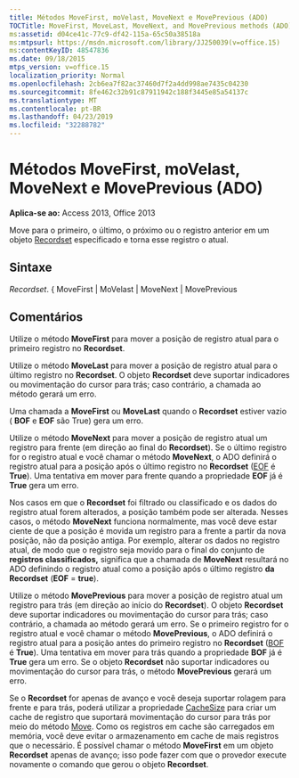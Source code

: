 ```yaml
---
title: Métodos MoveFirst, moVelast, MoveNext e MovePrevious (ADO)
TOCTitle: MoveFirst, MoveLast, MoveNext, and MovePrevious methods (ADO)
ms:assetid: d04ce41c-77c9-df42-115a-65c50a38518a
ms:mtpsurl: https://msdn.microsoft.com/library/JJ250039(v=office.15)
ms:contentKeyID: 48547836
ms.date: 09/18/2015
mtps_version: v=office.15
localization_priority: Normal
ms.openlocfilehash: 2cb6ea7f82ac37460d7f2a4dd998ae7435c04230
ms.sourcegitcommit: 8fe462c32b91c87911942c188f3445e85a54137c
ms.translationtype: MT
ms.contentlocale: pt-BR
ms.lasthandoff: 04/23/2019
ms.locfileid: "32288782"
---
```

# <a name="movefirst-movelast-movenext-and-moveprevious-methods-ado"></a>Métodos MoveFirst, moVelast, MoveNext e MovePrevious (ADO)


**Aplica-se ao:** Access 2013, Office 2013

Move para o primeiro, o último, o próximo ou o registro anterior em um objeto [Recordset](recordset-object-ado.md) especificado e torna esse registro o atual.

## <a name="syntax"></a>Sintaxe

*Recordset*. { MoveFirst | MoVelast | MoveNext | MovePrevious

## <a name="remarks"></a>Comentários

Utilize o método **MoveFirst** para mover a posição de registro atual para o primeiro registro no **Recordset**.

Utilize o método **MoveLast** para mover a posição de registro atual para o último registro no **Recordset**. O objeto **Recordset** deve suportar indicadores ou movimentação do cursor para trás; caso contrário, a chamada ao método gerará um erro.

Uma chamada a **MoveFirst** ou **MoveLast** quando o **Recordset** estiver vazio ( **BOF** e **EOF** são True) gera um erro.

Utilize o método **MoveNext** para mover a posição de registro atual um registro para frente (em direção ao final do **Recordset**). Se o último registro for o registro atual e você chamar o método **MoveNext**, o ADO definirá o registro atual para a posição após o último registro no **Recordset** ([EOF](bof-eof-properties-ado.md) é **True**). Uma tentativa em mover para frente quando a propriedade **EOF** já é **True** gera um erro.

Nos casos em que o **Recordset** foi filtrado ou classificado e os dados do registro atual forem alterados, a posição também pode ser alterada. Nesses casos, o método **MoveNext** funciona normalmente, mas você deve estar ciente de que a posição é movida um registro para a frente a partir da nova posição, não da posição antiga. Por exemplo, alterar os dados no registro atual, de modo que o registro seja movido para o final do conjunto de **registros classificados,** significa que a chamada de **MoveNext** resultará no ADO definindo o registro atual como a posição após o último registro **da Recordset** (**EOF** = **true**).

Utilize o método **MovePrevious** para mover a posição de registro atual um registro para trás (em direção ao início do **Recordset**). O objeto **Recordset** deve suportar indicadores ou movimentação do cursor para trás; caso contrário, a chamada ao método gerará um erro. Se o primeiro registro for o registro atual e você chamar o método **MovePrevious**, o ADO definirá o registro atual para a posição antes do primeiro registro no **Recordset** ([BOF](bof-eof-properties-ado.md) é **True**). Uma tentativa em mover para trás quando a propriedade **BOF** já é **True** gera um erro. Se o objeto **Recordset** não suportar indicadores ou movimentação do cursor para trás, o método **MovePrevious** gerará um erro.

Se o **Recordset** for apenas de avanço e você deseja suportar rolagem para frente e para trás, poderá utilizar a propriedade [CacheSize](cachesize-property-ado.md) para criar um cache de registro que suportará movimentação do cursor para trás por meio do método [Move](move-method-ado.md). Como os registros em cache são carregados em memória, você deve evitar o armazenamento em cache de mais registros que o necessário. É possível chamar o método **MoveFirst** em um objeto **Recordset** apenas de avanço; isso pode fazer com que o provedor execute novamente o comando que gerou o objeto **Recordset**.

